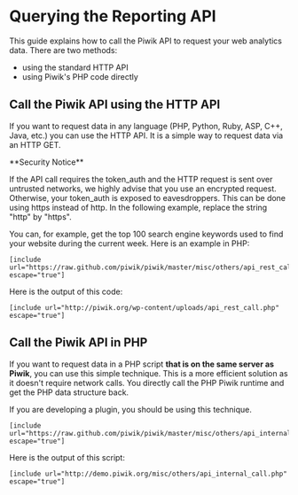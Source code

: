 # Querying the Reporting API

This guide explains how to call the Piwik API to request your web analytics data. There are two methods:

*   using the standard HTTP API
*   using Piwik's PHP code directly

## Call the Piwik API using the HTTP API

If you want to request data in any language (PHP, Python, Ruby, ASP, C++, Java, etc.) you can use the HTTP API. It is a simple way to request data via an HTTP GET.

<div markdown="1" class="alert alert-warning">
**Security Notice**

If the API call requires the token_auth and the HTTP request is sent over untrusted networks, we highly advise that you use an encrypted request. Otherwise, your token\_auth is exposed to eavesdroppers. This can be done using https instead of http. In the following example, replace the string "http" by "https".
</div>

You can, for example, get the top 100 search engine keywords used to find your website during the current week. Here is an example in PHP:

<pre><code markdown="1">[include url="https://raw.github.com/piwik/piwik/master/misc/others/api_rest_call.php" escape="true"]</code></pre>

Here is the output of this code:

<pre><code markdown="1">[include url="http://piwik.org/wp-content/uploads/api_rest_call.php" escape="true"]</code></pre>

## Call the Piwik API in PHP

If you want to request data in a PHP script **that is on the same server as Piwik**, you can use this simple technique. This is a more efficient solution as it doesn't require network calls. You directly call the PHP Piwik runtime and get the PHP data structure back.

If you are developing a plugin, you should be using this technique.

<pre><code markdown="1">[include url="https://raw.github.com/piwik/piwik/master/misc/others/api_internal_call.php" escape="true"]</code></pre>

Here is the output of this script:

<pre><code markdown="1">[include url="http://demo.piwik.org/misc/others/api_internal_call.php" escape="true"]</code></pre>